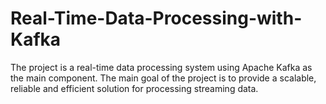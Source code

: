 # Real-Time-Data-Processing-with-Kafka
The project is a real-time data processing system using Apache Kafka as the main component. The main goal of the project is to provide a scalable, reliable and efficient solution for processing streaming data.
